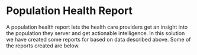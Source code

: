 # Population Health Report 

A population health report lets the health care providers get an insight into the population they server and get actionable intelligence. In this solution we have created some reports for based on data described above. Some of the reports created are below.